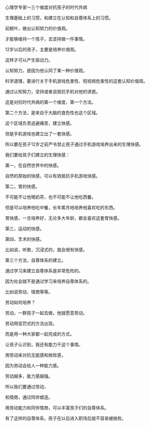心理学专家～三个维度对抗孩子的时代共病



生理基础上的习惯，和建立在认知和自尊体系上的习惯。



前额叶，做出认知努力的价值观。

才能够维持一个孩子，去坚持做一件事情。

12岁以后的孩子，主要是培养价值观。

这样才可以产生驱动力。



认知努力，是因为他认同了某一种价值观。

科学道理，要进行关于手机游戏危害性、短视频危害性的这套认知价值观。

通过认知努力，坚持或者说抵抗手机对他的诱惑。

这是对抗时代共病的第一个维度，第一个方法。



第二个方法，是来自于大脑的食色性也这个区域。

这个区域负责逃避痛苦，建立快感。

但是手机游戏也建立出了一套快感。

所以要在孩子12岁之前严令禁止孩子通过手机游戏培养出来的生理快感。



我们要给孩子们建立的生理快感：

第一，在自然世界中的快感。

自然的原始的快感，可以有效抵抗手机游戏快感。

第二，胃的快感。

 不可能不让他喝奶茶，也不可能不让他吃西餐。

但是可以培养他吃中餐，长年累月地培养他喜欢吃的东西。

胃快感，一旦培养好，无论多大年龄，都会喜欢这套胃快感。

第三，运动的快感。

第四，艺术的快感。

比如说，听歌，沉浸式的，就会很有快感。



第三个方法，自尊体系的建立。

通过学习来建立自尊体系是非常危险的。

因为社会就不是通过学习来培养自尊体系的。

比如说劳动、情商等等。

劳动如何培养？

劳动，一群孩子一起去做，他就愿意劳动。

劳动用惩罚式的方法出现。

而是用一种大家都一起完成的方式。

让孩子认识到，我还有能力干这个事情。

用劳动来对抗无能感和挫败感，

因为劳动会给人一种能力感。

劳动越多，能力感越强。

所以我们要通过劳动，

和情商，通过同伴塑造。

用劳动能力和同伴情商，可以丰富孩子们的自尊体系。

有了这样的自尊体系，孩子在以后进入职场后就不容易被挫败。

